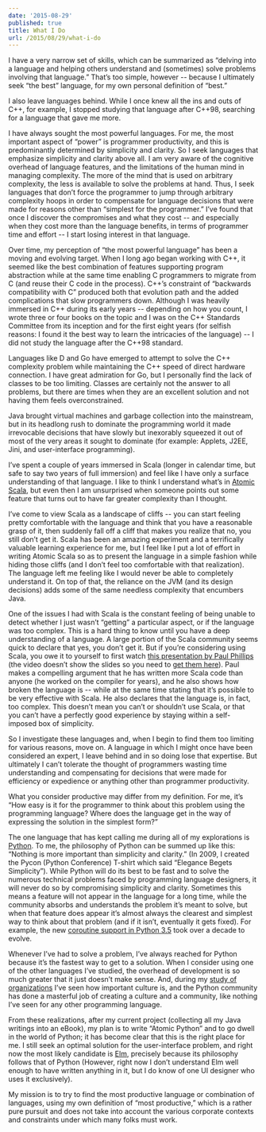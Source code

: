 ```yaml
---
date: '2015-08-29'
published: true
title: What I Do
url: /2015/08/29/what-i-do
---
```



I have a very narrow set of skills, which can be summarized as “delving into a
language and helping others understand and (sometimes) solve problems involving
that language.” That’s too simple, however -- because I ultimately seek “the
best” language, for my own personal definition of “best.”

I also leave languages behind. While I once knew all the ins and outs of C++,
for example, I stopped studying that language after C++98, searching for a
language that gave me more.

I have always sought the most powerful languages. For me, the most important
aspect of “power” is programmer productivity, and this is predominantly
determined by simplicity and clarity. So I seek languages that emphasize
simplicity and clarity above all. I am very aware of the cognitive overhead of
language features, and the limitations of the human mind in managing complexity.
The more of the mind that is used on arbitrary complexity, the less is available
to solve the problems at hand. Thus, I seek languages that don’t force the
programmer to jump through arbitrary complexity hoops in order to compensate for
language decisions that were made for reasons other than “simplest for the
programmer.” I’ve found that once I discover the compromises and what they cost
-- and especially when they cost more than the language benefits, in terms of
programmer time and effort -- I start losing interest in that language.

Over time, my perception of “the most powerful language” has been a moving and
evolving target. When I long ago began working with C++, it seemed like the best
combination of features supporting program abstraction while at the same time
enabling C programmers to migrate from C (and reuse their C code in the
process). C++’s constraint of “backwards compatibility with C” produced both
that evolution path and the added complications that slow programmers down.
Although I was heavily immersed in C++ during its early years -- depending on
how you count, I wrote three or four books on the topic and I was on the C++
Standards Committee from its inception and for the first eight years (for
selfish reasons: I found it the best way to learn the intricacies of the
language) -- I did not study the language after the C++98 standard.

Languages like D and Go have emerged to attempt to solve the C++ complexity
problem while maintaining the C++ speed of direct hardware connection. I have
great admiration for Go, but I personally find the lack of classes to be too
limiting. Classes are certainly not the answer to all problems, but there are
times when they are an excellent solution and not having them feels
overconstrained.

Java brought virtual machines and garbage collection into the mainstream, but in
its headlong rush to dominate the programming world it made irrevocable
decisions that have slowly but inexorably squeezed it out of most of the very
areas it sought to dominate (for example: Applets, J2EE, Jini, and
user-interface programming).

I’ve spent a couple of years immersed in Scala (longer in calendar time, but
safe to say two years of full immersion) and feel like I have only a surface
understanding of that language. I like to think I understand what’s in [Atomic
Scala](<http://www.atomicscala.com/>), but even then I am unsurprised when
someone points out some feature that turns out to have far greater complexity
than I thought.

I’ve come to view Scala as a landscape of cliffs -- you can start feeling pretty
comfortable with the language and think that you have a reasonable grasp of it,
then suddenly fall off a cliff that makes you realize that no, you still don’t
get it. Scala has been an amazing experiment and a terrifically valuable
learning experience for me, but I feel like I put a lot of effort in writing
Atomic Scala so as to present the language in a simple fashion while hiding
those cliffs (and I don’t feel too comfortable with that realization). The
language left me feeling like I would never be able to completely understand it.
On top of that, the reliance on the JVM (and its design decisions) adds some of
the same needless complexity that encumbers Java.

One of the issues I had with Scala is the constant feeling of being unable to
detect whether I just wasn’t “getting” a particular aspect, or if the language
was too complex. This is a hard thing to know until you have a deep
understanding of a language. A large portion of the Scala community seems quick
to declare that yes, you don’t get it. But if you’re considering using Scala,
you owe it to yourself to first watch [this presentation by Paul
Phillips](<https://m.youtube.com/?#/watch?v=4jh94gowim0>) (the video doesn’t
show the slides so you need to [get them
here](<http://www.slideshare.net/extempore/a-scala-corrections-library>)). Paul
makes a compelling argument that he has written more Scala code than anyone (he
worked on the compiler for years), and he also shows how broken the language is
-- while at the same time stating that it’s possible to be very effective with
Scala. He also declares that the language is, in fact, too complex. This doesn’t
mean you can’t or shouldn’t use Scala, or that you can’t have a perfectly good
experience by staying within a self-imposed box of simplicity.

So I investigate these languages and, when I begin to find them too limiting for
various reasons, move on. A language in which I might once have been considered
an expert, I leave behind and in so doing lose that expertise. But ultimately I
can’t tolerate the thought of programmers wasting time understanding and
compensating for decisions that were made for efficiency or expedience or
anything other than programmer productivity.

What you consider productive may differ from my definition. For me, it’s “How
easy is it for the programmer to think about this problem using the programming
language? Where does the language get in the way of expressing the solution in
the simplest form?”

The one language that has kept calling me during all of my explorations is
[Python](<https://www.python.org/>). To me, the philosophy of Python can be
summed up like this: “Nothing is more important than simplicity and clarity.”
(In 2009, I created the Pycon (Python Conference) T-shirt which said “Elegance
Begets Simplicity”). While Python will do its best to be fast and to solve the
numerous technical problems faced by programming language designers, it will
never do so by compromising simplicity and clarity. Sometimes this means a
feature will not appear in the language for a long time, while the community
absorbs and understands the problem it’s meant to solve, but when that feature
does appear it’s almost always the clearest and simplest way to think about that
problem (and if it isn’t, eventually it gets fixed). For example, the new
[coroutine support in Python 3.5](<https://www.python.org/dev/peps/pep-0492/>)
took over a decade to evolve.

Whenever I’ve had to solve a problem, I’ve always reached for Python because
it’s the fastest way to get to a solution. When I consider using one of the
other languages I’ve studied, the overhead of development is so much greater
that it just doesn’t make sense. And, during my [study of
organizations](<http://www.reinventing-business.com/>) I’ve seen how important
culture is, and the Python community has done a masterful job of creating a
culture and a community, like nothing I’ve seen for any other programming
language.

From these realizations, after my current project (collecting all my Java
writings into an eBook), my plan is to write “Atomic Python” and to go dwell in
the world of Python; it has become clear that this is the right place for me. I
still seek an optimal solution for the user-interface problem, and right now the
most likely candidate is [Elm](<http://elm-lang.org/>), precisely because its
philosophy follows that of Python (However, right now I don’t understand Elm
well enough to have written anything in it, but I do know of one UI designer who
uses it exclusively).

My mission is to try to find the most productive language or combination of
languages, using my own definition of “most productive,” which is a rather pure
pursuit and does not take into account the various corporate contexts and
constraints under which many folks must work.